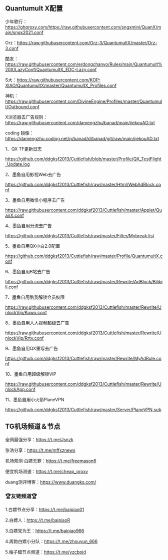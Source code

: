 ## Quantumult X配置

少年歌行：https://ghproxy.com/https://raw.githubusercontent.com/sngxmini/QuanX/main/sngx2021.conf

Orz：https://raw.githubusercontent.com/Orz-3/QuantumultX/master/Orz-3.conf

酷友：https://raw.githubusercontent.com/erdongchanyo/Rules/main/Quantumult%20X/LazyConf/QuantumultX_EDC-Lazy.conf

S大：https://raw.githubusercontent.com/KOP-XIAO/QuantumultX/master/QuantumultX_Profiles.conf

神机：https://raw.githubusercontent.com/DivineEngine/Profiles/master/Quantumult/Outbound.conf

X浏览器去广告规则：https://raw.githubusercontent.com/damengzhu/banad/main/jiekouAD.txt

coding 镜像：https://damengzhu.coding.net/p/banad/d/banad/git/raw/main/jiekouAD.txt

1、QX TF更新日志

https://github.com/ddgksf2013/Cuttlefish/blob/master/Profile/QX_TestFlight_Update.log

2、墨鱼自用影视Web去广告

https://github.com/ddgksf2013/Cuttlefish/raw/master/Html/WebAdBlock.conf

3、墨鱼自用微信小程序去广告

https://raw.githubusercontent.com/ddgksf2013/Cuttlefish/master/Applet/QuanX.conf

4、墨鱼自用分流去广告

https://github.com/ddgksf2013/Cuttlefish/raw/master/Filter/Mybreak.list

5、墨鱼自用QX小白2.0配置

https://github.com/ddgksf2013/Cuttlefish/raw/master/Profile/QuantumultX.conf

6、墨鱼自用B站去广告

https://github.com/ddgksf2013/Cuttlefish/raw/master/Rewrite/AdBlock/Bilibili.conf

7、墨鱼自用酷我解锁会员权限

https://raw.githubusercontent.com/ddgksf2013/Cuttlefish/master/Rewrite/UnlockVip/Kuwo.conf

8、墨鱼自用人人视频超级去广告

https://raw.githubusercontent.com/ddgksf2013/Cuttlefish/master/Rewrite/UnlockVip/Rrtv.conf

9、墨鱼自用QX重写去广告

https://github.com/ddgksf2013/Cuttlefish/raw/master/Rewrite/MyAdRule.conf

10、墨鱼自用超级解锁VIP

https://raw.githubusercontent.com/ddgksf2013/Cuttlefish/master/Rewrite/UnlockApp.conf

11、墨鱼自用小火箭PlaneVPN

https://github.com/ddgksf2013/Cuttlefish/raw/master/Server/PlaneVPN.sub

## TG机场频道＆节点

全网最强分享：https://t.me/Jsnzk

张浩分享：https://t.me/mffxznews

机场观测·白嫖无罪：https://t.me/freemason6

便宜机场测速：https://t.me/cheap_proxy

duang测评博客：https://www.duangks.com/

### 🏆友链频道🏆

1.白嫖节点分享：https://t.me/baipiao01

2.白嫖人：https://t.me/baipiaoR

3.白嫖党为王：https://t.me/baipiao966

4.周韵白嫖小分队：https://t.me/zhouyun_666

5.柚子醋节点频道：https://t.me/yzcbpjd

